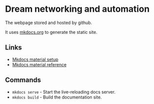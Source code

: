 # Dream networking and automation

The webpage stored and hosted by github.

It uses [mkdocs.org](https://www.mkdocs.org) to generate the static site.



## Links
* [Mkdocs material setup](https://squidfunk.github.io/mkdocs-material/setup/)
* [Mkdocs material reference](https://squidfunk.github.io/mkdocs-material/reference/)

## Commands

* `mkdocs serve` - Start the live-reloading docs server.
* `mkdocs build` - Build the documentation site.
